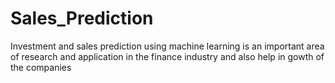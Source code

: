 # Sales_Prediction
Investment and sales prediction using machine learning is an important area of research and application in the finance industry and also help in gowth of the companies
